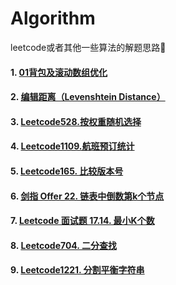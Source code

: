# Algorithm
leetcode或者其他一些算法的解题思路🚀

#### 1. [01背包及滚动数组优化](https://github.com/cocoonbud/Algorithm/blob/master/01%E8%83%8C%E5%8C%85%E9%97%AE%E9%A2%98%E5%8F%8A%E6%BB%9A%E5%8A%A8%E6%95%B0%E7%BB%84%E4%BC%98%E5%8C%96%E7%A9%BA%E9%97%B4.md)
#### 2. [编辑距离（Levenshtein Distance）](https://github.com/cocoonbud/Algorithm/blob/master/%E7%BC%96%E8%BE%91%E8%B7%9D%E7%A6%BB%EF%BC%88Levenshtein%20Distance%EF%BC%89.md)
#### 3. [Leetcode528.按权重随机选择](https://github.com/cocoonbud/Algorithm/blob/master/Leetcode528%E6%8C%89%E6%9D%83%E9%87%8D%E9%9A%8F%E6%9C%BA%E9%80%89%E6%8B%A9%E8%A7%A3%E9%A2%98%E6%80%9D%E8%B7%AF.md)
#### 4. [Leetcode1109.航班预订统计](https://github.com/cocoonbud/Algorithm/blob/master/Leetcode528%E6%8C%89%E6%9D%83%E9%87%8D%E9%9A%8F%E6%9C%BA%E9%80%89%E6%8B%A9%E8%A7%A3%E9%A2%98%E6%80%9D%E8%B7%AF.md)
#### 5. [Leetcode165. 比较版本号](https://github.com/cocoonbud/Algorithm/blob/master/Leetcode165.%20%E6%AF%94%E8%BE%83%E7%89%88%E6%9C%AC%E5%8F%B7.md)
#### 6. [剑指 Offer 22. 链表中倒数第k个节点](https://github.com/cocoonbud/Algorithm/blob/master/%E5%89%91%E6%8C%87%20Offer%2022.%20%E9%93%BE%E8%A1%A8%E4%B8%AD%E5%80%92%E6%95%B0%E7%AC%ACk%E4%B8%AA%E8%8A%82%E7%82%B9.md)
#### 7. [Leetcode 面试题 17.14. 最小K个数](https://github.com/cocoonbud/Algorithm/blob/master/leetcode%20%E9%9D%A2%E8%AF%95%E9%A2%98%2017.14.%20%E6%9C%80%E5%B0%8FK%E4%B8%AA%E6%95%B0.md)
#### 8. [Leetcode704. 二分查找](https://github.com/cocoonbud/Algorithm/blob/master/Leetcode704.%20%E4%BA%8C%E5%88%86%E6%9F%A5%E6%89%BE.md)
#### 9. [Leetcode1221. 分割平衡字符串](https://github.com/cocoonbud/Algorithm/blob/master/Leetcode1221.%20%E5%88%86%E5%89%B2%E5%B9%B3%E8%A1%A1%E5%AD%97%E7%AC%A6%E4%B8%B2.md)

